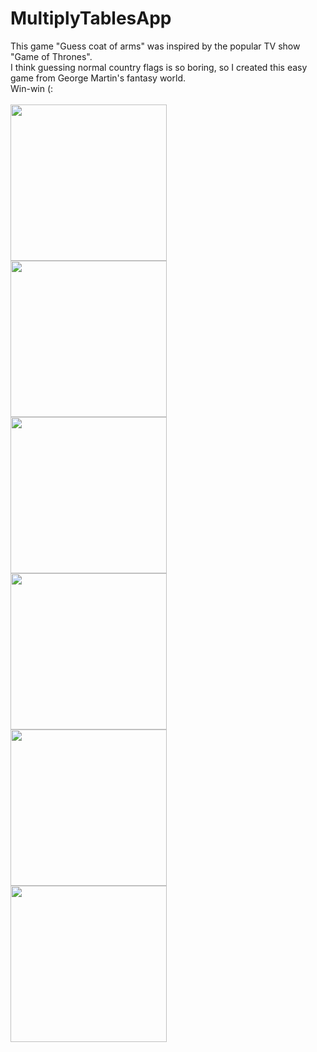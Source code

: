 # MultiplyTablesApp
This game "Guess coat of arms" was inspired by the popular TV show "Game of Thrones".<br>
I think guessing normal country flags is so boring, so I created this easy game from George Martin's fantasy world.<br>
Win-win (:
<br>
<br>
<img align = "left" src="https://user-images.githubusercontent.com/81764938/203022771-fd6fe7a7-07a6-45cd-a622-2da3d47159ce.png" width="250">
<img align = "left" src="https://user-images.githubusercontent.com/81764938/203023167-0eab64f6-9379-4bda-a2aa-5d17d197f1fb.png" width="250">
<img align = "left" src="https://user-images.githubusercontent.com/81764938/203023192-cf2f5e47-e73b-4b7e-aa7f-a024dec1166e.png" width="250">
<img align = "left" src="https://user-images.githubusercontent.com/81764938/203023231-31cca7b8-d660-4fcd-9554-db33ebb90557.png" width="250">
<img align = "left" src="https://user-images.githubusercontent.com/81764938/203023271-2e364565-d805-4b34-9c11-b03aa92d7cbd.png" width="250">
<img align = "left" src="https://user-images.githubusercontent.com/81764938/203023308-bcc4f5d9-cfd7-4c74-bf5a-7a0ae86837a9.png" width="250">






